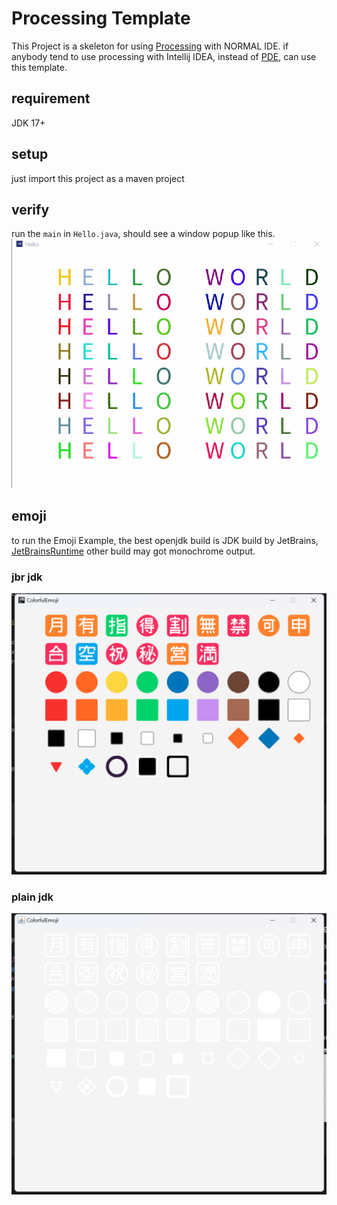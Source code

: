 # Processing Template
This Project is a skeleton for using [Processing](https://processing.org/) with NORMAL IDE.
if anybody tend to use processing with Intellij IDEA,
instead of [PDE](https://processing.org/download), can use this template.

## requirement
JDK 17+

## setup
just import this project as a maven project


## verify
run the `main` in `Hello.java`, should see a window popup like this.
![](doc/img/hello.gif)


## emoji 
to run the Emoji Example,
the best openjdk build is JDK build by JetBrains, 
[JetBrainsRuntime](https://github.com/JetBrains/JetBrainsRuntime/releases)
other build may got monochrome output.


### jbr jdk
![](doc/img/emoji.png)
### plain jdk
![](doc/img/emoji-no-color.png)

